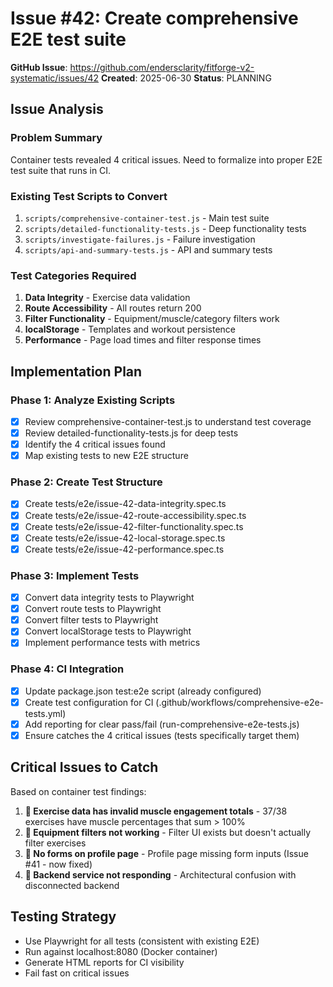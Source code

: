 # Issue #42: Create comprehensive E2E test suite

**GitHub Issue**: https://github.com/endersclarity/fitforge-v2-systematic/issues/42
**Created**: 2025-06-30
**Status**: PLANNING

## Issue Analysis
### Problem Summary
Container tests revealed 4 critical issues. Need to formalize into proper E2E test suite that runs in CI.

### Existing Test Scripts to Convert
1. `scripts/comprehensive-container-test.js` - Main test suite
2. `scripts/detailed-functionality-tests.js` - Deep functionality tests
3. `scripts/investigate-failures.js` - Failure investigation
4. `scripts/api-and-summary-tests.js` - API and summary tests

### Test Categories Required
1. **Data Integrity** - Exercise data validation
2. **Route Accessibility** - All routes return 200
3. **Filter Functionality** - Equipment/muscle/category filters work
4. **localStorage** - Templates and workout persistence
5. **Performance** - Page load times and filter response times

## Implementation Plan

### Phase 1: Analyze Existing Scripts
- [x] Review comprehensive-container-test.js to understand test coverage
- [x] Review detailed-functionality-tests.js for deep tests
- [x] Identify the 4 critical issues found
- [x] Map existing tests to new E2E structure

### Phase 2: Create Test Structure
- [x] Create tests/e2e/issue-42-data-integrity.spec.ts
- [x] Create tests/e2e/issue-42-route-accessibility.spec.ts
- [x] Create tests/e2e/issue-42-filter-functionality.spec.ts
- [x] Create tests/e2e/issue-42-local-storage.spec.ts
- [x] Create tests/e2e/issue-42-performance.spec.ts

### Phase 3: Implement Tests
- [x] Convert data integrity tests to Playwright
- [x] Convert route tests to Playwright
- [x] Convert filter tests to Playwright
- [x] Convert localStorage tests to Playwright
- [x] Implement performance tests with metrics

### Phase 4: CI Integration
- [x] Update package.json test:e2e script (already configured)
- [x] Create test configuration for CI (.github/workflows/comprehensive-e2e-tests.yml)
- [x] Add reporting for clear pass/fail (run-comprehensive-e2e-tests.js)
- [x] Ensure catches the 4 critical issues (tests specifically target them)

## Critical Issues to Catch
Based on container test findings:
1. **🚨 Exercise data has invalid muscle engagement totals** - 37/38 exercises have muscle percentages that sum > 100%
2. **🚨 Equipment filters not working** - Filter UI exists but doesn't actually filter exercises
3. **🚨 No forms on profile page** - Profile page missing form inputs (Issue #41 - now fixed)
4. **🚨 Backend service not responding** - Architectural confusion with disconnected backend

## Testing Strategy
- Use Playwright for all tests (consistent with existing E2E)
- Run against localhost:8080 (Docker container)
- Generate HTML reports for CI visibility
- Fail fast on critical issues
